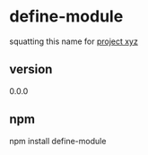 define-module
=============

squatting this name for [project xyz](https://github.com/dfkaye/xyz)

version
-------

0.0.0

npm
---

npm install define-module
